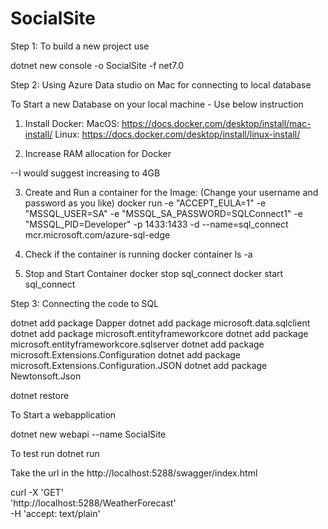 # SocialSite

Step 1: To build a new project use

dotnet new console -o SocialSite -f net7.0

Step 2: Using Azure Data studio on Mac for connecting to local database


To Start a new Database on your local machine - Use below instruction

1. Install Docker:
MacOS: https://docs.docker.com/desktop/install/mac-install/
Linux: https://docs.docker.com/desktop/install/linux-install/

2. Increase RAM allocation for Docker

--I would suggest increasing to 4GB

3. Create and Run a container for the Image: (Change your username and password as you like)
docker run -e "ACCEPT_EULA=1" -e "MSSQL_USER=SA" -e "MSSQL_SA_PASSWORD=SQLConnect1" -e "MSSQL_PID=Developer" -p 1433:1433 -d --name=sql_connect mcr.microsoft.com/azure-sql-edge

4. Check if the container is running
docker container ls -a

5. Stop and Start Container
docker stop sql_connect
docker start sql_connect


Step 3: Connecting the code to SQL

dotnet add package Dapper
dotnet add package microsoft.data.sqlclient
dotnet add package microsoft.entityframeworkcore
dotnet add package microsoft.entityframeworkcore.sqlserver
dotnet add package microsoft.Extensions.Configuration
dotnet add package microsoft.Extensions.Configuration.JSON
dotnet add package Newtonsoft.Json


dotnet restore


To Start a webapplication 

dotnet new webapi --name SocialSite

To test run 
dotnet run 

Take the url in the 
http://localhost:5288/swagger/index.html

curl -X 'GET' \
  'http://localhost:5288/WeatherForecast' \
  -H 'accept: text/plain'